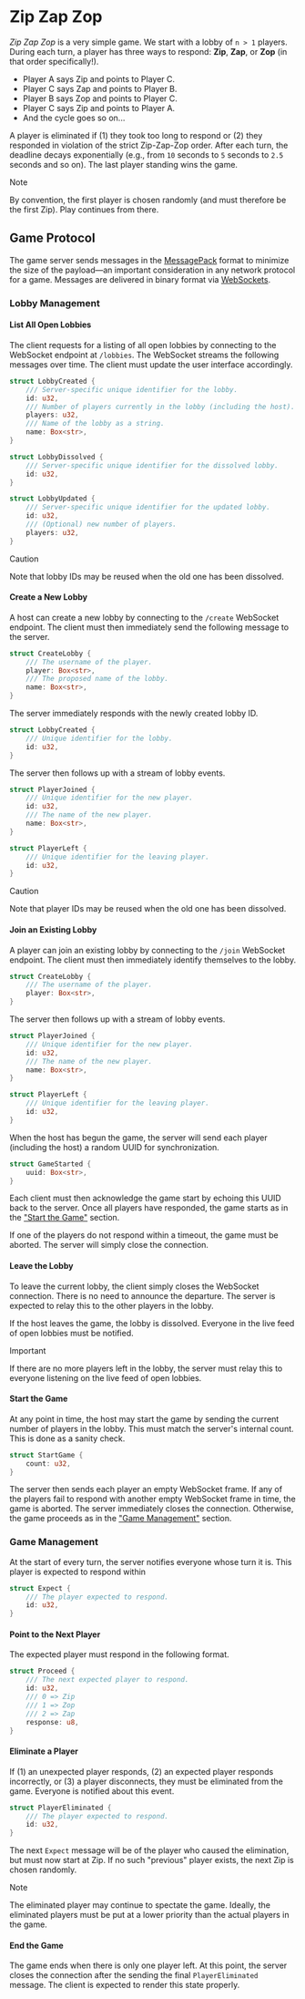 # Zip Zap Zop

_Zip Zap Zop_ is a very simple game. We start with a lobby of `n > 1` players. During each turn, a player has three ways to respond: **Zip**, **Zap**, or **Zop** (in that order specifically!).

* Player A says Zip and points to Player C.
* Player C says Zap and points to Player B.
* Player B says Zop and points to Player C.
* Player C says Zip and points to Player A.
* And the cycle goes so on...

A player is eliminated if (1) they took too long to respond or (2) they responded in violation of the strict Zip-Zap-Zop order. After each turn, the deadline decays exponentially (e.g., from `10` seconds to `5` seconds to `2.5` seconds and so on). The last player standing wins the game.

> [!NOTE]
> By convention, the first player is chosen randomly (and must therefore be the first Zip). Play continues from there.

## Game Protocol

The game server sends messages in the [MessagePack] format to minimize the size of the payload—an important consideration in any network protocol for a game. Messages are delivered in binary format via [WebSockets].

[MessagePack]: https://msgpack.org/
[WebSockets]: https://developer.mozilla.org/en-US/docs/Web/API/WebSockets_API

### Lobby Management

#### List All Open Lobbies

The client requests for a listing of all open lobbies by connecting to the WebSocket endpoint at `/lobbies`. The WebSocket streams the following messages over time. The client must update the user interface accordingly.


```rust
struct LobbyCreated {
    /// Server-specific unique identifier for the lobby.
    id: u32,
    /// Number of players currently in the lobby (including the host).
    players: u32,
    /// Name of the lobby as a string.
    name: Box<str>,
}
```

```rust
struct LobbyDissolved {
    /// Server-specific unique identifier for the dissolved lobby.
    id: u32,
}
```

```rust
struct LobbyUpdated {
    /// Server-specific unique identifier for the updated lobby.
    id: u32,
    /// (Optional) new number of players.
    players: u32,
}
```

> [!CAUTION]
> Note that lobby IDs may be reused when the old one has been dissolved.

#### Create a New Lobby

A host can create a new lobby by connecting to the `/create` WebSocket endpoint. The client must then immediately send the following message to the server.

```rust
struct CreateLobby {
    /// The username of the player.
    player: Box<str>,
    /// The proposed name of the lobby.
    name: Box<str>,
}
```

The server immediately responds with the newly created lobby ID.

```rust
struct LobbyCreated {
    /// Unique identifier for the lobby.
    id: u32,
}
```

The server then follows up with a stream of lobby events.

```rust
struct PlayerJoined {
    /// Unique identifier for the new player.
    id: u32,
    /// The name of the new player.
    name: Box<str>,
}
```

```rust
struct PlayerLeft {
    /// Unique identifier for the leaving player.
    id: u32,
}
```

> [!CAUTION]
> Note that player IDs may be reused when the old one has been dissolved.

#### Join an Existing Lobby

A player can join an existing lobby by connecting to the `/join` WebSocket endpoint. The client must then immediately identify themselves to the lobby.

```rust
struct CreateLobby {
    /// The username of the player.
    player: Box<str>,
}
```

The server then follows up with a stream of lobby events.

```rust
struct PlayerJoined {
    /// Unique identifier for the new player.
    id: u32,
    /// The name of the new player.
    name: Box<str>,
}
```

```rust
struct PlayerLeft {
    /// Unique identifier for the leaving player.
    id: u32,
}
```

When the host has begun the game, the server will send each player (including the host) a random UUID for synchronization.

```rust
struct GameStarted {
    uuid: Box<str>,
}
```

Each client must then acknowledge the game start by echoing this UUID back to the server. Once all players have responded, the game starts as in the ["Start the Game"](#start-the-game) section.

If one of the players do not respond within a timeout, the game must be aborted. The server will simply close the connection.

#### Leave the Lobby

To leave the current lobby, the client simply closes the WebSocket connection. There is no need to announce the departure. The server is expected to relay this to the other players in the lobby.

If the host leaves the game, the lobby is dissolved. Everyone in the live feed of open lobbies must be notified.

> [!IMPORTANT]
> If there are no more players left in the lobby, the server must relay this to everyone listening on the live feed of open lobbies.

#### Start the Game

At any point in time, the host may start the game by sending the current number of players in the lobby. This must match the server's internal count. This is done as a sanity check.

```rust
struct StartGame {
    count: u32,
}
```

The server then sends each player an empty WebSocket frame. If any of the players fail to respond with another empty WebSocket frame in time, the game is aborted. The server immediately closes the connection. Otherwise, the game proceeds as in the ["Game Management"](#game-management) section.

### Game Management

At the start of every turn, the server notifies everyone whose turn it is. This player is expected to respond within

```rust
struct Expect {
    /// The player expected to respond.
    id: u32,
}
```


#### Point to the Next Player

The expected player must respond in the following format.

```rust
struct Proceed {
    /// The next expected player to respond.
    id: u32,
    /// 0 => Zip
    /// 1 => Zop
    /// 2 => Zap
    response: u8,
}
```

#### Eliminate a Player

If (1) an unexpected player responds, (2) an expected player responds incorrectly, or (3) a player disconnects, they must be eliminated from the game. Everyone is notified about this event.

```rust
struct PlayerEliminated {
    /// The player expected to respond.
    id: u32,
}
```

The next `Expect` message will be of the player who caused the elimination, but must now start at Zip. If no such "previous" player exists, the next Zip is chosen randomly.

> [!NOTE]
> The eliminated player may continue to spectate the game. Ideally, the eliminated players must be put at a lower priority than the actual players in the game.

#### End the Game

The game ends when there is only one player left. At this point, the server closes the connection after the sending the final `PlayerEliminated` message. The client is expected to render this state properly.
